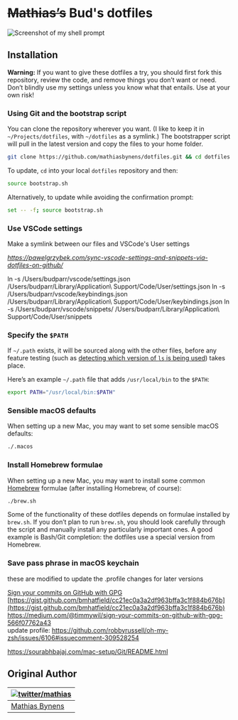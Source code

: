 # ~~Mathias’s~~ Bud's dotfiles


![Screenshot of my shell prompt](https://i.imgur.com/EkEtphC.png)

## Installation

**Warning:** If you want to give these dotfiles a try, you should first fork this repository, review the code, and remove things you don’t want or need. Don’t blindly use my settings unless you know what that entails. Use at your own risk!

### Using Git and the bootstrap script

You can clone the repository wherever you want. (I like to keep it in `~/Projects/dotfiles`, with `~/dotfiles` as a symlink.) The bootstrapper script will pull in the latest version and copy the files to your home folder.

```bash
git clone https://github.com/mathiasbynens/dotfiles.git && cd dotfiles && source bootstrap.sh
```

To update, `cd` into your local `dotfiles` repository and then:

```bash
source bootstrap.sh
```

Alternatively, to update while avoiding the confirmation prompt:

```bash
set -- -f; source bootstrap.sh
```

### Use VSCode settings

Make a symlink between our files and VSCode's User settings

_https://pawelgrzybek.com/sync-vscode-settings-and-snippets-via-dotfiles-on-github/_

ln -s /Users/budparr/vscode/settings.json /Users/budparr/Library/Application\ Support/Code/User/settings.json
ln -s /Users/budparr/vscode/keybindings.json /Users/budparr/Library/Application\ Support/Code/User/keybindings.json
ln -s /Users/budparr/vscode/snippets/ /Users/budparr/Library/Application\ Support/Code/User/snippets



### Specify the `$PATH`

If `~/.path` exists, it will be sourced along with the other files, before any feature testing (such as [detecting which version of `ls` is being used](https://github.com/mathiasbynens/dotfiles/blob/aff769fd75225d8f2e481185a71d5e05b76002dc/.aliases#L21-26)) takes place.

Here’s an example `~/.path` file that adds `/usr/local/bin` to the `$PATH`:

```bash
export PATH="/usr/local/bin:$PATH"
```


### Sensible macOS defaults

When setting up a new Mac, you may want to set some sensible macOS defaults:

```bash
./.macos
```

### Install Homebrew formulae

When setting up a new Mac, you may want to install some common [Homebrew](https://brew.sh/) formulae (after installing Homebrew, of course):

```bash
./brew.sh
```

Some of the functionality of these dotfiles depends on formulae installed by `brew.sh`. If you don’t plan to run `brew.sh`, you should look carefully through the script and manually install any particularly important ones. A good example is Bash/Git completion: the dotfiles use a special version from Homebrew.


### Save pass phrase in macOS keychain

these are modified to update the .profile changes for later versions

[Sign your commits on GitHub with GPG](https://medium.com/@timmywil/sign-your-commits-on-github-with-gpg-566f07762a43)  
[https://gist.github.com/bmhatfield/cc21ec0a3a2df963bffa3c1f884b676b](https://gist.github.com/bmhatfield/cc21ec0a3a2df963bffa3c1f884b676b)  
https://medium.com/@timmywil/sign-your-commits-on-github-with-gpg-566f07762a43  
update profile: https://github.com/robbyrussell/oh-my-zsh/issues/6106#issuecomment-309528254  

https://sourabhbajaj.com/mac-setup/Git/README.html



## Original Author

| [![twitter/mathias](http://gravatar.com/avatar/24e08a9ea84deb17ae121074d0f17125?s=70)](http://twitter.com/mathias "Follow @mathias on Twitter") |
|---|
| [Mathias Bynens](https://mathiasbynens.be/) |
